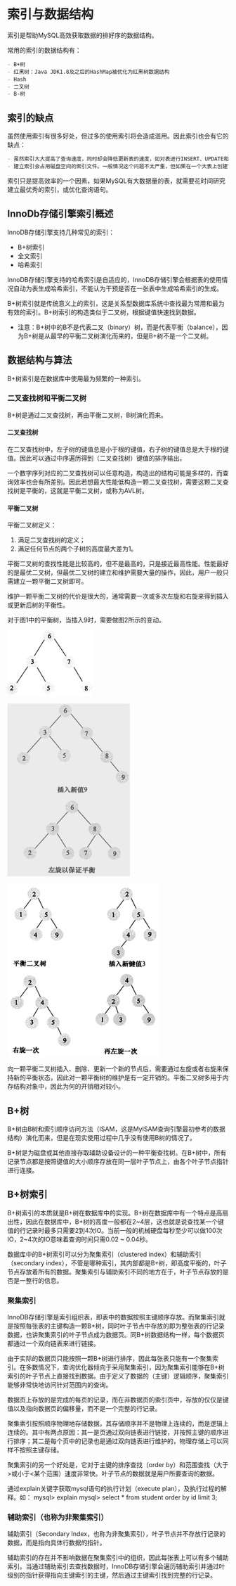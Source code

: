 
# 索引与数据结构

索引是帮助MySQL高效获取数据的排好序的数据结构。

常用的索引的数据结构有：
```markdown
- B+树
- 红黑树：Java JDK1.8及之后的HashMap被优化为红黑树数据结构
- Hash
- 二叉树
- B-树
```


## 索引的缺点

虽然使用索引有很多好处，但过多的使用索引将会造成滥用。因此索引也会有它的缺点：

```markdown
- 虽然索引大大提高了查询速度，同时却会降低更新表的速度，如对表进行INSERT、UPDATE和DELETE。因为更新表时，MySQL不仅要保存数据，还要保存一下索引文件。
- 建立索引会占用磁盘空间的索引文件。一般情况这个问题不太严重，但如果在一个大表上创建了多种组合索引，索引文件会膨胀很快。

```

索引只是提高效率的一个因素，如果MySQL有大数据量的表，就需要花时间研究建立最优秀的索引，或优化查询语句。

## InnoDb存储引擎索引概述

InnoDB存储引擎支持几种常见的索引：
- B+树索引
- 全文索引
- 哈希索引

InnoDB存储引擎支持的哈希索引是自适应的，InnoDB存储引擎会根据表的使用情况自动为表生成哈希索引，不能认为干预是否在一张表中生成哈希索引的生成。

B+树索引就是传统意义上的索引，这是关系型数据库系统中查找最为常用和最为有效的索引。B+树索引的构造类似于二叉树，根据键值快速找到数据。

- 注意：B+树中的B不是代表二叉（binary）树，而是代表平衡（balance），因为B+树是从最早的平衡二叉树演化而来的，但是B+树不是一个二叉树。 

## 数据结构与算法

B+树索引是在数据库中使用最为频繁的一种索引。

### 二叉查找树和平衡二叉树

B+树是通过二叉查找树，再由平衡二叉树，B树演化而来。

#### 二叉查找树

在二叉查找树中，左子树的键值总是小于根的键值，右子树的键值总是大于根的键值。因此可以通过中序遍历得到（二叉查找树）键值的排序输出。

一个数字序列对应的二叉查找树可以任意构造，构造出的结构可能是多样的，而查询效率也会有所差别。因此若想最大性能低构造一颗二叉查找树，需要这颗二叉查找树是平衡的，这就是平衡二叉树，或称为AVL树。

#### 平衡二叉树

平衡二叉树定义：
1. 满足二叉查找树的定义；
2. 满足任何节点的两个子树的高度最大差为1。

平衡二叉树的查找性能是比较高的，但不是最高的，只是接近最高性能。性能最好的是最优二叉树，但最优二叉树的建立和维护需要大量的操作，因此，用户一般只需建立一颗平衡二叉树即可。

维护一颗平衡二叉树的代价是很大的，通常需要一次或多次左旋和右旋来得到插入或更新后树的平衡性。

对于图1中的平衡树，当插入9时，需要做图2所示的变动。

![图1](database/pictures/二叉查找树.png "平衡查找树")

![图2](database\pictures\插入键值9，平衡二叉树变化.png "插入键值9后平衡二叉树变化")

![图3](database\pictures\需多次旋转的平衡二叉树.png "需要多次旋转的二叉树")

向一颗平衡二叉树插入、删除、更新一个新的节点后，需要通过左旋或者右旋来保持新的平衡状态，因此对一颗平衡树的维护是有一定开销的。平衡二叉树多用于内存结构对象中，因此为何的开销相对较小。

## B+树

B+树由B树和索引顺序访问方法（ISAM，这是MyISAM查询引擎最初参考的数据结构）演化而来，但是在现实使用过程中几乎没有使用B树的情况了。

B+树是为磁盘或其他直接存取辅助设备设计的一种平衡查找树。在B+树中，所有记录节点都是按照键值的大小顺序存放在同一层叶子节点上，由各个叶子节点指针进行连接。

## B+树索引

B+树索引的本质就是B+树在数据库中的实现。B+树在数据库中有一个特点是高扇出性，因此在数据库中，B+树的高度一般都在2~4层，这也就是说查找某一个键值的行记录时最多只需要2到4次IO。当前一般的机械硬盘每秒至少可以做100次IO，2~4次的IO意味着查询时间只需0.02 ~ 0.04秒。

数据库中的B+树索引可以分为聚集索引（clustered index）和辅助索引（secondary index），不管是哪种索引，其内部都是B+树，即高度平衡的，叶子节点存放着所有的数据。聚集索引与辅助索引不同的地方在于，叶子节点存放的是否是一整行的信息。

### 聚集索引

InnoDB存储引擎是索引组织表，即表中的数据按照主键顺序存放。而聚集索引就是按照每张表的主键构造一颗B+树，同时叶子节点中存放的即为整张表的行记录数据，也讲聚集索引的叶子节点成为数据页。同B+树数据结构一样，每个数据页都通过一个双向链表来进行链接。

由于实际的数据页只能按照一颗B+树进行排序，因此每张表只能有一个聚集索引。在多数情况下，查询优化器倾向于采用聚集索引，因为聚集索引能够在B+树索引的叶子节点上直接找到数据。由于定义了数据的（主键）逻辑顺序，聚集索引能够非常快地访问针对范围内的查询。

数据页上存放的是完成的每页的记录，而在非数据页的索引页中，存放的仅仅是键值以及指向数据页的偏移量，而不是一个完整的行记录。

聚集索引按照顺序物理地存储数据，其存储顺序并不是物理上连续的，而是逻辑上连续的。其中有两点原因：其一是页通过双向链表进行链接，并按照主键的顺序进行排序；其二是每个页中的记录也是通过双向链表进行维护的，物理存储上可以同样不按照主键存储。

聚集索引的另一个好处是，它对于主键的排序查找（order by）和范围查找（大于>或小于<某个范围）速度非常快。叶子节点的数据就是用户所要查询的数据。


通过explain关键字获取mysql语句的执行计划（execute plan），及执行过程的解释。如：
mysql> explain
mysql> select * from student order by id limit 3;


### 辅助索引（也称为非聚集索引）
辅助索引（Secondary Index，也称为非聚集索引），叶子节点并不存放行记录的数据，而是指向具体行数据的指针。

辅助索引的存在并不影响数据在聚集索引中的组织，因此每张表上可以有多个辅助索引。当通过辅助索引去查找数据时，InnoDB存储引擎会遍历辅助索引并通过叶级别的指针获得指向主键索引的主键，然后通过主键索引找到完整的行记录。